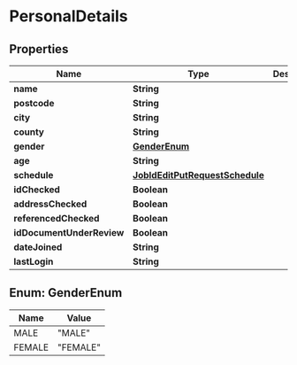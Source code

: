 

# PersonalDetails


## Properties

| Name | Type | Description | Notes |
|------------ | ------------- | ------------- | -------------|
|**name** | **String** |  |  [optional] |
|**postcode** | **String** |  |  [optional] |
|**city** | **String** |  |  [optional] |
|**county** | **String** |  |  [optional] |
|**gender** | [**GenderEnum**](#GenderEnum) |  |  [optional] |
|**age** | **String** |  |  [optional] |
|**schedule** | [**JobIdEditPutRequestSchedule**](JobIdEditPutRequestSchedule.md) |  |  [optional] |
|**idChecked** | **Boolean** |  |  [optional] |
|**addressChecked** | **Boolean** |  |  [optional] |
|**referencedChecked** | **Boolean** |  |  [optional] |
|**idDocumentUnderReview** | **Boolean** |  |  [optional] |
|**dateJoined** | **String** |  |  [optional] |
|**lastLogin** | **String** |  |  [optional] |



## Enum: GenderEnum

| Name | Value |
|---- | -----|
| MALE | &quot;MALE&quot; |
| FEMALE | &quot;FEMALE&quot; |



